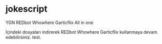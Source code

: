 # jokescript
YGN REDbot Whowhere Garticflix All in one


İçindeki dosyaları indirerek REDbot Whowhere Garticflix kullanmaya devam edebilirsiniz.
test.
